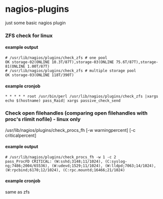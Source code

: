 # nagios-plugins
just some basic nagios plugin

### ZFS check for linux

#### example output
```
# /usr/lib/nagios/plugins/check_zfs # one pool
OK storage-02(ONLINE 10.3T/87T),storage-03(ONLINE 75.6T/87T),storage-81(ONLINE 1.00T/87T)
# /usr/lib/nagios/plugins/check_zfs # multiple storage pool
OK storage-03(ONLINE 118T/390T)
```

#### example cronjob
```
* * * * * root /usr/bin/perl /usr/lib/nagios/plugins/check_zfs |xargs echo $(hostname) pass_Raid| xargs passive_check_send
```

### Check open filehandles (comparing open filehandles with proc's rlimit nofile) - linux only
/usr/lib/nagios/plugins/check_procs_fh [-w warningpercent] [-c criticalpercent]

#### example output
```
# /usr/lib/nagios/plugins/check_procs_fh -w 1 -c 2
pass_ProcFD CRITICAL: (W:sshd;3148;11/1024), (C:syslog-ng;7486;2004/65536), (W:udevd;1529;11/1024), (W:lldpd;7063;14/1024), (W:rpcbind;6170;12/1024), (C:rpc.mountd;16466;21/1024)
```

#### example cronjob
same as zfs
